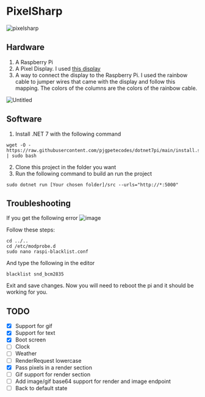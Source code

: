 # PixelSharp

![pixelsharp](https://user-images.githubusercontent.com/10223677/235302181-3d1b693b-c611-4f31-b731-b0231c2d91fc.PNG)


## Hardware
1. A Raspberry Pi
2. A Pixel Display. I used [this display](https://www.amazon.nl/dp/B0B3GQD3JM?ref=ppx_yo2ov_dt_b_product_details&th=1)
3. A way to connect the display to the Raspberry Pi. I used the rainbow cable to jumper wires that came with the display and follow this mapping.
The colors of the columns are the colors of the rainbow cable.

![Untitled](https://user-images.githubusercontent.com/10223677/234552571-4b43de64-0d37-49ad-addc-ccd331c9f193.png)

## Software
1. Install .NET 7 with the following command
```
wget -O - https://raw.githubusercontent.com/pjgpetecodes/dotnet7pi/main/install.sh | sudo bash
```
2. Clone this project in the folder you want
3. Run the following command to build an run the project
```
sudo dotnet run [Your chosen folder]/src --urls="http://*:5000"
```

## Troubleshooting
If you get the following error
![image](https://user-images.githubusercontent.com/10223677/236404600-54339297-fe1c-4ae9-9478-cb256b3e1457.png)

Follow these steps:
```
cd ../..
cd /etc/modprobe.d
sudo nano raspi-blacklist.conf
```
And type the following in the editor
```
blacklist snd_bcm2835
```
Exit and save changes.
Now you will need to reboot the pi and it should be working for you.

## TODO
- [x] Support for gif
- [x] Support for text
- [x] Boot screen
- [ ] Clock
- [ ] Weather
- [ ] RenderRequest lowercase
- [x] Pass pixels in a render section
- [ ] Gif support for render section
- [ ] Add image/gif base64 support for render and image endpoint
- [ ] Back to default state
